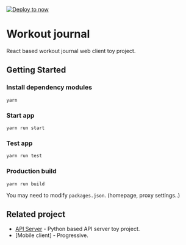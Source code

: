 [![Deploy to now](https://deploy.now.sh/static/button.svg)](https://deploy.now.sh/?repo=https://github.com/zenato/workout-journal-web)

# Workout journal

React based workout journal web client toy project.

## Getting Started

### Install dependency modules
`yarn`

### Start app
`yarn run start`

### Test app
`yarn run test`

### Production build
`yarn run build`

You may need to modify `packages.json`. (homepage, proxy settings..)


## Related project
* [API Server](https://github.com/zenato/workout-journal-server) - Python based API server toy project.
* [Mobile client] - Progressive.
